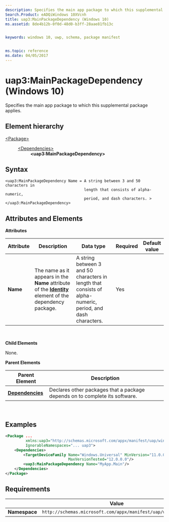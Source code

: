 ```yaml
---
description: Specifies the main app package to which this supplemental package applies.
Search.Product: eADQiWindows 10XVcnh
title: uap3:MainPackageDependency (Windows 10)
ms.assetid: 8de4b12b-0f0d-48d0-b3ff-28aae81fb13c


keywords: windows 10, uwp, schema, package manifest


ms.topic: reference
ms.date: 04/05/2017
---
```


# uap3:MainPackageDependency (Windows 10)


Specifies the main app package to which this supplemental package applies.

## Element hierarchy

<dl>
<dt><a href="element-package.md">&lt;Package&gt;</a></dt>
<dd>
<dl>
<dt><a href="element-dependencies.md">&lt;Dependencies&gt;</a></dt>
<dd><b>&lt;uap3:MainPackageDependency&gt;</b></dd>
</dl>
</dd>
</dl>

## Syntax


```
<uap3:MainPackageDependency Name = A string between 3 and 50 characters in
                                   length that consists of alpha-numeric, 
                                   period, and dash characters. >
</uap3:MainPackageDependency>
```

## Attributes and Elements


**Attributes**

| Attribute | Description                                                                                                                     | Data type                                                                                                   | Required | Default value |
|-----------|---------------------------------------------------------------------------------------------------------------------------------|-------------------------------------------------------------------------------------------------------------|----------|---------------|
| **Name**  | The name as it appears in the **Name** attribute of the [**Identity**](element-identity.md) element of the dependency package. | A string between 3 and 50 characters in length that consists of alpha-numeric, period, and dash characters. | Yes      |               |

 

**Child Elements**

None.

**Parent Elements**

| Parent Element                               | Description                                                                 |
|----------------------------------------------|-----------------------------------------------------------------------------|
| [**Dependencies**](element-dependencies.md) | Declares other packages that a package depends on to complete its software. |

 

## Examples


```XML
<Package ...
         xmlns:uap3="http://schemas.microsoft.com/appx/manifest/uap/windows10/3"  
         IgnorableNamespaces="... uap3">
    <Dependencies>  
        <TargetDeviceFamily Name="Windows.Universal" MinVersion="11.0.0.0" 
                            MaxVersionTested="12.0.0.0"/>  
        <uap3:MainPackageDependency Name="MyApp.Main"/>  
    </Dependencies>  
</Package>
```

## Requirements


|               | Value                                                       |
|---------------|-------------------------------------------------------------|
| **Namespace** | `http://schemas.microsoft.com/appx/manifest/uap/windows10/3` |

 

 

 



